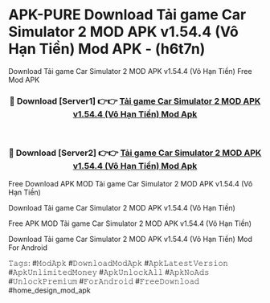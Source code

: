 # APK-PURE Download Tải game Car Simulator 2 MOD APK v1.54.4 (Vô Hạn Tiền) Mod APK - (h6t7n)
Download Tải game Car Simulator 2 MOD APK v1.54.4 (Vô Hạn Tiền) Free Mod APK

<div align="center">
<h3>🔴 Download [Server1] 👉👉 <a href="https://apk-comot.site?title=Tải_game_Car_Simulator_2_MOD_APK_v1.54.4_(Vô_Hạn_Tiền)">Tải game Car Simulator 2 MOD APK v1.54.4 (Vô Hạn Tiền) Mod Apk</a></h3><br>

<h3>🔴 Download [Server2] 👉👉 <a href="https://apk-comot.site?title=Tải_game_Car_Simulator_2_MOD_APK_v1.54.4_(Vô_Hạn_Tiền)">Tải game Car Simulator 2 MOD APK v1.54.4 (Vô Hạn Tiền) Mod Apk</a></h3>
</div>


Free Download APK MOD Tải game Car Simulator 2 MOD APK v1.54.4 (Vô Hạn Tiền)

Download Tải game Car Simulator 2 MOD APK v1.54.4 (Vô Hạn Tiền) 

Free APK MOD Tải game Car Simulator 2 MOD APK v1.54.4 (Vô Hạn Tiền) 

Download Tải game Car Simulator 2 MOD APK v1.54.4 (Vô Hạn Tiền) Mod For Android

𝚃𝚊𝚐𝚜: #𝙼𝚘𝚍𝙰𝚙𝚔 #𝙳𝚘𝚠𝚗𝚕𝚘𝚊𝚍𝙼𝚘𝚍𝙰𝚙𝚔 #𝙰𝚙𝚔𝙻𝚊𝚝𝚎𝚜𝚝𝚅𝚎𝚛𝚜𝚒𝚘𝚗 #𝙰𝚙𝚔𝚄𝚗𝚕𝚒𝚖𝚒𝚝𝚎𝚍𝙼𝚘𝚗𝚎𝚢 #𝙰𝚙𝚔𝚄𝚗𝚕𝚘𝚌𝚔𝙰𝚕𝚕 #𝙰𝚙𝚔𝙽𝚘𝙰𝚍𝚜 #𝚄𝚗𝚕𝚘𝚌𝚔𝙿𝚛𝚎𝚖𝚒𝚞𝚖 #𝙵𝚘𝚛𝙰𝚗𝚍𝚛𝚘𝚒𝚍 #𝙵𝚛𝚎𝚎𝙳𝚘𝚠𝚗𝚕𝚘𝚊𝚍 #home_design_mod_apk